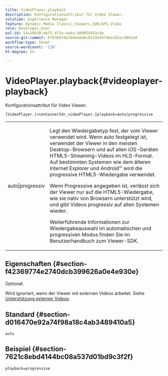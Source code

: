 ```yaml
---
title: VideoPlayer.playback
description: Konfigurationsattribut für Video Viewer.
solution: Experience Manager
feature: Dynamic Media Classic,Viewers,SDK/API,Video
role: Developer,User
exl-id: 54a10b30-ebf5-4f1e-aa4a-b09055453c4e
source-git-commit: 6f838470a7bdea8e8c0219e59746ec82ecd802a8
workflow-type: tm+mt
source-wordcount: '116'
ht-degree: 2%

---
```


# VideoPlayer.playback{#videoplayer-playback}

Konfigurationsattribut für Video Viewer.

`[VideoPlayer.|<containerId>_videoPlayer.]playback=auto|progressive`

<table id="table_C616483932C2482CA9794DDD7313FD7C"> 
 <tbody> 
  <tr> 
   <td colname="col1"> <p> <span class="codeph"> auto|progressiv</span> </p> </td> 
   <td colname="col2"> <p> Legt den Wiedergabetyp fest, der vom Viewer verwendet wird. Wenn <span class="codeph"> auto</span> festgelegt ist, verwendet der Viewer in den meisten Desktop-Browsern und auf allen iOS-Geräten HTML5-Streaming-Videos im HLS-Format. Auf bestimmten Systemen wie dem älteren Internet Explorer und Android™ wird die progressive HTML5-Wiedergabe verwendet. </p> <p>Wenn <span class="codeph"> Progressive</span> angegeben ist, verlässt sich der Viewer nur auf die HTML5-Wiedergabe, wie sie nativ von Browsern unterstützt wird, und gibt Videos progressiv auf allen Systemen wieder. </p> <p>Weiterführende Informationen zur Wiedergabeauswahl im automatischen und progressiven Modus finden Sie im Benutzerhandbuch zum Viewer-SDK. </p> </td> 
  </tr> 
 </tbody> 
</table>

## Eigenschaften {#section-f42369774e2740dcb399626a0e4e930e}

Optional.

Wird ignoriert, wenn der Viewer mit externen Videos arbeitet. Siehe [Unterstützung externer Videos](../../../c-html5-s7-aem-asset-viewers/c-html5-video-reference/r-html5-video-viewer-20-external-video-support.md#concept-22c67fee43274a29b28ee16770b1b1f3).

## Standard {#section-d016470e92a74f98a18c4ab3489410a5}

`auto`

## Beispiel {#section-7621c8ebd4144bc08a537d01bd9c3f2f}

```
playback=progressive
```
